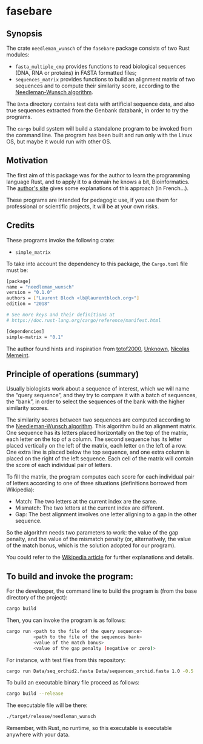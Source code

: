 # fasebare

## Synopsis

The crate `needleman_wunsch` of the `fasebare` package consists of two Rust modules:

* `fasta_multiple_cmp` provides functions to read biological sequences (DNA, RNA or proteins) in FASTA formatted files;
* `sequences_matrix` provides functions to build an alignment matrix of two sequences and to compute their similarity score, according to the [Needleman-Wunsch algorithm](https://en.wikipedia.org/wiki/Needleman%E2%80%93Wunsch_algorithm).

The `Data` directory contains test data with artificial sequence data, and also true sequences extracted from the Genbank databank, in order to try the programs.

The `cargo` build system will build a standalone program to be invoked from the command line. The program has been built and run only with the Linux OS, but maybe it would run with other OS.

## Motivation

The first aim of this package was for the author to learn the programming language Rust, and to apply it to a domain he knows a bit, Bioinformatics. The [author's site](https://laurentbloch.net/MySpip3/-Rust-) gives some explanations of this approach (in French...).

These programs are intended for pedagogic use, if you use them for professional or scientific projects, it will be at your own risks.

## Credits

These programs invoke the following crate:

* `simple_matrix`

To take into account the dependency to this package, the `Cargo.toml` file must be:

```bash
[package]
name = "needleman_wunsch"
version = "0.1.0"
authors = ["Laurent Bloch <lb@laurentbloch.org>"]
edition = "2018"

# See more keys and their definitions at
# https://doc.rust-lang.org/cargo/reference/manifest.html

[dependencies]
simple-matrix = "0.1"
```

The author found hints and inspiration from [totof2000](https://linuxfr.org/forums/programmationautre/posts/rust-lire-des-donnees-de-type-i8-depuis-un-fichier), [Unknown](https://www.it-swarm-fr.com/fr/file-io/quelle-est-la-maniere-de-facto-de-lire-et-decrire-des-fichiers-dans-rust-1.x/1054845808/), [Nicolas Memeint](https://docs.rs/simple-matrix/0.1.2/simple_matrix/).

## Principle of operations (summary)

Usually biologists work about a sequence of interest, which we will name the “query sequence”, and they try to compare it with a batch of sequences, the “bank”, in order to select the sequences of the bank with the higher similarity scores.

The similarity scores between two sequences are computed according to the [Needleman-Wunsch algorithm](https://en.wikipedia.org/wiki/Needleman%E2%80%93Wunsch_algorithm). This algorithm build an alignment matrix. One sequence has its letters placed horizontally on the top of the matrix, each letter on the top of a column. The second sequence has its letter placed vertically on the left of the matrix, each letter on the left of a row. One extra line is placed below the top sequence, and one extra column is placed on the right of the left sequence. Each cell of the matrix will contain the score of  each individual pair of letters.

To fill the matrix, the program computes each score for each individual pair of letters according to one of three situations (definitions borrowed from Wikipedia):

* Match: The two letters at the current index are the same.
* Mismatch: The two letters at the current index are different.
* Gap: The best alignment involves one letter aligning to a gap in the other sequence.

So the algorithm needs two parameters to work: the value of the gap penalty, and the value of the mismatch penalty (or, alternatively, the value of the match bonus, which is the solution adopted for our program).

You could refer to the [Wikipedia article](https://en.wikipedia.org/wiki/Needleman%E2%80%93Wunsch_algorithm) for further explanations and details.

## To build and invoke the program:

For the developper, the command line to build the program is (from the base directory of the project):

```bash
cargo build
```

Then, you can invoke the program is as follows:

```bash
cargo run <path to the file of the query sequence>
          <path to the file of the sequences bank>
          <value of the match bonus>
          <value of the gap penalty (negative or zero)>
```
For instance, with test files from this repository:

```bash
cargo run Data/seq_orchid2.fasta Data/sequences_orchid.fasta 1.0 -0.5
```

To build an executable binary file proceed as follows:

```bash
cargo build --release
```

The executable file will be there:

```bash
./target/release/needleman_wunsch
```

Remember, with Rust, no runtime, so this executable is executable anywhere with your data.
